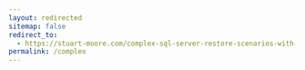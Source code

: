 ```yaml
---
layout: redirected
sitemap: false
redirect_to:
  - https://stuart-moore.com/complex-sql-server-restore-scenarios-with-the-dbatools-restore-dbadatabase-pipeline/
permalink: /complex
---
```

